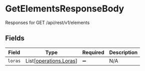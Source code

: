 # GetElementsResponseBody

Responses for GET /api/rest/v1/elements


## Fields

| Field                                                      | Type                                                       | Required                                                   | Description                                                |
| ---------------------------------------------------------- | ---------------------------------------------------------- | ---------------------------------------------------------- | ---------------------------------------------------------- |
| `loras`                                                    | List[[operations.Loras](../../models/operations/loras.md)] | :heavy_minus_sign:                                         | N/A                                                        |